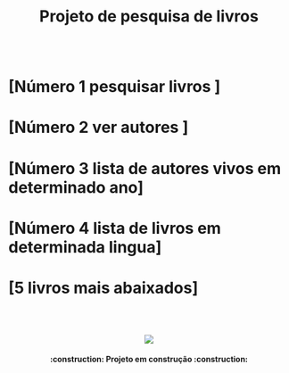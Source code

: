 <p>
<h1 align="center"> Projeto de pesquisa de livros </h1>
</p>
<br></br>
<h1>[Número 1 pesquisar livros ]</h1>
<h1>[Número 2 ver autores ]</h1>
<h1>[Número 3 lista de autores vivos em determinado ano]</h1>
<h1>[Número 4 lista de livros em determinada lingua]</h1>
<h1>[5 livros mais abaixados]</h1>
</p>
<br></br>
<p align="center">
<img loading="lazy" src="http://img.shields.io/static/v1?label=STATUS&message=EM%20DESENVOLVIMENTO&color=GREEN&style=for-the-badge"/>
</p>
<h4 align="center"> 
    :construction:  Projeto em construção  :construction:
</h4>
